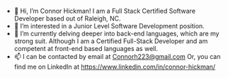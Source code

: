- 👋 Hi, I’m Connor Hickman! I am a Full Stack Certified Software Developer based out of Raleigh, NC.
- 👀 I’m interested in a Junior Level Software Development position.
- 🌱 I’m currently delving deeper into back-end languages, which are my strong suit. Although I am a Certified Full-Stack Developer and am competent at front-end based languages as well.
- 📫 I can be contacted by email at Connorh223@gmail.com
      Or, you can find me on LinkedIn at https://www.linkedin.com/in/connor-hickman/

<!---
Connorh223/Connorh223 is a ✨ special ✨ repository because its `README.md` (this file) appears on your GitHub profile.
You can click the Preview link to take a look at your changes.
--->
